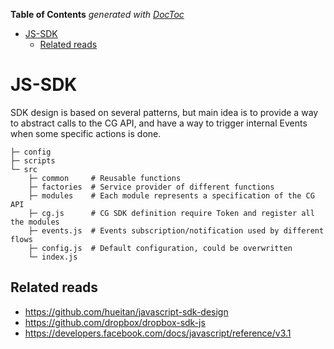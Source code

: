 <!-- START doctoc generated TOC please keep comment here to allow auto update -->
<!-- DON'T EDIT THIS SECTION, INSTEAD RE-RUN doctoc TO UPDATE -->
**Table of Contents**  *generated with [DocToc](https://github.com/thlorenz/doctoc)*

- [JS-SDK](#js-sdk)
  - [Related reads](#related-reads)

<!-- END doctoc generated TOC please keep comment here to allow auto update -->

# JS-SDK

SDK design is based on several patterns, but main idea is to provide a way to abstract calls to the CG API, and have a way to trigger internal Events when some specific actions is done.

```
├─ config
├─ scripts
└─ src
    ├─ common     # Reusable functions
    ├─ factories  # Service provider of different functions
    ├─ modules    # Each module represents a specification of the CG API
    ├─ cg.js      # CG SDK definition require Token and register all the modules
    ├─ events.js  # Events subscription/notification used by different flows
    ├─ config.js  # Default configuration, could be overwritten
    └─ index.js
```

## Related reads

- https://github.com/hueitan/javascript-sdk-design
- https://github.com/dropbox/dropbox-sdk-js
- https://developers.facebook.com/docs/javascript/reference/v3.1
